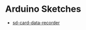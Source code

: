# Arduino Sketches

* [sd-card-data-recorder](http://sgprojects.co.in/index.php/projects/arduino/sd-card-data-recorder?showall=1&limitstart=)
